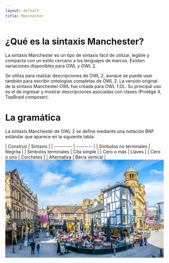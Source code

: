 ```yaml
---
layout: default
title: Manchester
---
```


<div id="contact">
  <h1 class="pageTitle">¿Qué es la sintaxis Manchester?</h1>
  <p class="intro">
  La sintaxis Manchester es un tipo de sintaxis fácil de utilizar, legible y compacta con un estilo cercano a los lenguajes de marcos. Existen variaciones disponibles para OWL y OWL 2.</p>
<p>
Se utiliza para realizar descripciones de OWL 2, aunque se puede usar también para escribir ontologías completas de OWL 2. La versión original de la sintaxis Manchester OWL fue creada para OWL 1 DL. 
Su principal uso es el de ingresar y mostrar descripciones asociadas con clases (Protégé 4, TopBraid composer).
<h1>La gramática</h1>
La sintaxis Manchester de OWL 2 se define mediante una notación BNF estándar que aparece en la siguiente tabla:
</p>
| Construir | Sintaxis |
| --------- | -------- |
| Símbolos no terminales | Negrita |
| Símbolos terminales | Cita simple |
| Cero o más | Llaves |
| Cero o uno | Corchetes |
| Alternativa | Barra vertical |

<img src="/assets/img/manchester.jpg" style="display: block; margin-left: auto; margin-right: auto;">
